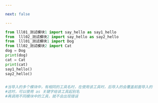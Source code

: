 ```yaml
---

next: false

---
```




<BlogInfo id="741" title="5.fromimport导入" author="白日梦想猿" pv=0 read_times=0 pre_cost_time="0分15秒" category="模块" tag_list="['模块']" create_time="2020.03.17 09:47:31" update_time="2020.03.17 11:50:21" />

```python
from lll01_测试模块1 import say_hello as say1_hello
from  lll02_测试模块2 import say_hello as say2_hello
from  lll01_测试模块1 import Dog
from lll02_测试模块2 import Cat
dog = Dog
print(dog)
cat = Cat
print(cat)
say1_hello()
say2_hello()


#当导入的多个模块中，有相同的工具名时，在使用该工具时，后导入的会覆盖前面导入的
#这时，可以使用 as 关键字给该工具起别名
#再调用不同模块中的工具，就不会出现错误
```



<ActionBox />
